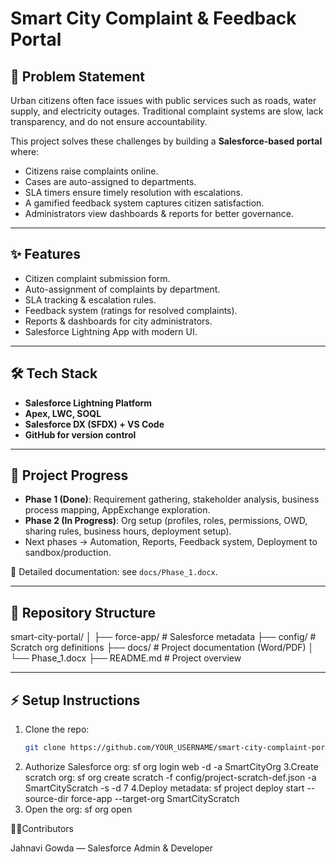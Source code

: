 # Smart City Complaint & Feedback Portal

## 📌 Problem Statement
Urban citizens often face issues with public services such as roads, water supply, and electricity outages. Traditional complaint systems are slow, lack transparency, and do not ensure accountability.  

This project solves these challenges by building a **Salesforce-based portal** where:
- Citizens raise complaints online.  
- Cases are auto-assigned to departments.  
- SLA timers ensure timely resolution with escalations.  
- A gamified feedback system captures citizen satisfaction.  
- Administrators view dashboards & reports for better governance.  

---

## ✨ Features
- Citizen complaint submission form.  
- Auto-assignment of complaints by department.  
- SLA tracking & escalation rules.  
- Feedback system (ratings for resolved complaints).  
- Reports & dashboards for city administrators.  
- Salesforce Lightning App with modern UI.  

---

## 🛠️ Tech Stack
- **Salesforce Lightning Platform**  
- **Apex, LWC, SOQL**  
- **Salesforce DX (SFDX) + VS Code**  
- **GitHub for version control**  

---

## 🚀 Project Progress
- **Phase 1 (Done)**: Requirement gathering, stakeholder analysis, business process mapping, AppExchange exploration.  
- **Phase 2 (In Progress)**: Org setup (profiles, roles, permissions, OWD, sharing rules, business hours, deployment setup).  
- Next phases → Automation, Reports, Feedback system, Deployment to sandbox/production.  

📄 Detailed documentation: see `docs/Phase_1.docx`.  

---

## 📂 Repository Structure
smart-city-portal/
│
├── force-app/ # Salesforce metadata
├── config/ # Scratch org definitions
├── docs/ # Project documentation (Word/PDF)
│ └── Phase_1.docx
├── README.md # Project overview

---

## ⚡ Setup Instructions
1. Clone the repo:
   ```bash
   git clone https://github.com/YOUR_USERNAME/smart-city-complaint-portal.git
2. Authorize Salesforce org:
   sf org login web -d -a SmartCityOrg
3.Create scratch org:
   sf org create scratch -f config/project-scratch-def.json -a SmartCityScratch -s -d 7
4.Deploy metadata:
   sf project deploy start --source-dir force-app --target-org SmartCityScratch
5. Open the org:
   sf org open

👩‍💻Contributors

Jahnavi Gowda — Salesforce Admin & Developer
